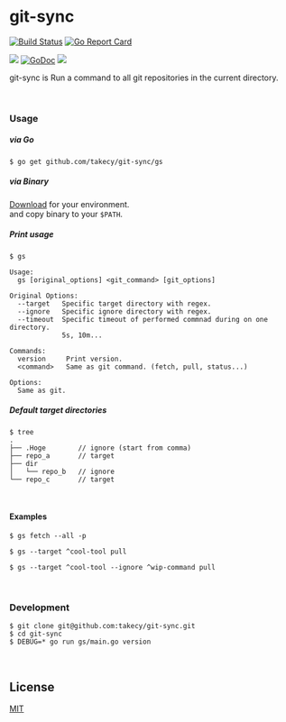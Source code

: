 # git-sync

[![Build Status](https://travis-ci.org/takecy/git-sync.svg?branch=master)](https://travis-ci.org/takecy/git-sync)
[![Go Report Card](https://goreportcard.com/badge/github.com/takecy/git-sync)](https://goreportcard.com/report/github.com/takecy/git-sync)

![](https://img.shields.io/badge/golang-1.8.0-blue.svg?style=flat-square)
[![GoDoc](https://img.shields.io/badge/godoc-reference-blue.svg?style=flat-square)](https://godoc.org/github.com/takecy/git-sync)
![](https://img.shields.io/badge/license-MIT-blue.svg?style=flat-square)

git-sync is Run a command to all git repositories in the current directory.

<br/>

### Usage
##### via Go
```shell
$ go get github.com/takecy/git-sync/gs
```
##### via Binary  
[Download](https://github.com/takecy/git-sync/releases) for your environment.  
and copy binary to your `$PATH`.

##### Print usage
```
$ gs

Usage:
  gs [original_options] <git_command> [git_options]

Original Options:
  --target   Specific target directory with regex.
  --ignore   Specific ignore directory with regex.
  --timeout  Specific timeout of performed commnad during on one directory.
             5s, 10m...

Commands:
  version     Print version.
  <command>   Same as git command. (fetch, pull, status...)

Options:
  Same as git.
```

##### Default target directories
```shell
$ tree
.
├── .Hoge        // ignore (start from comma)
├── repo_a       // target
├── dir
│   └── repo_b   // ignore
└── repo_c       // target
```

<br/>

#### Examples
```shell
$ gs fetch --all -p
```
```shell
$ gs --target ^cool-tool pull
```
```shell
$ gs --target ^cool-tool --ignore ^wip-command pull
```

<br/>

### Development
```
$ git clone git@github.com:takecy/git-sync.git
$ cd git-sync
$ DEBUG=* go run gs/main.go version
```

<br/>

## License
[MIT](./LICENSE)
